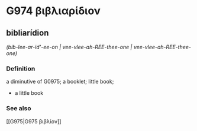 # G974 βιβλιαρίδιον

## bibliarídion

_(bib-lee-ar-id'-ee-on | vee-vlee-ah-REE-thee-one | vee-vlee-ah-REE-thee-one)_

### Definition

a diminutive of G0975; a booklet; little book; 

- a little book

### See also

[[G975|G975 βιβλίον]]
